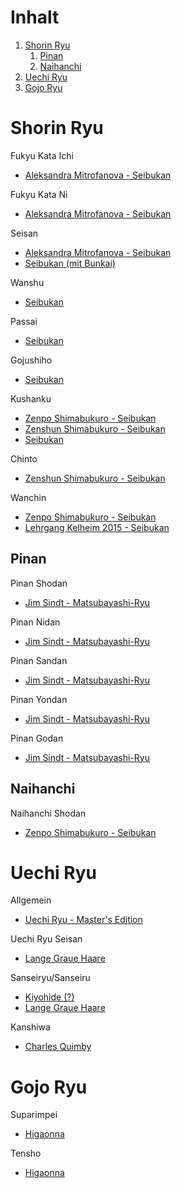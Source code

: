 # Inhalt
1. [Shorin Ryu](#shorin-ryu)
    1. [Pinan](#pinan)
    2. [Naihanchi](#naihanchi)
2. [Uechi Ryu](#uechi-ryu)
3. [Gojo Ryu](#gojo-ryu)


# Shorin Ryu

Fukyu Kata Ichi

* [Aleksandra Mitrofanova - Seibukan](https://www.youtube.com/watch?v=UKKceqfoUuc)

Fukyu Kata Ni

* [Aleksandra Mitrofanova - Seibukan](https://www.youtube.com/watch?v=L1tiKJAJOWk)

Seisan

* [Aleksandra Mitrofanova - Seibukan](https://www.youtube.com/watch?v=V4GXVMtj1y4)
* [Seibukan (mit Bunkai)](https://www.youtube.com/watch?v=Q0BPNjJ_iHM&start=5&end=160)

Wanshu

* [Seibukan](https://www.youtube.com/watch?v=Q0BPNjJ_iHM&start=275&end=320)

Passai

* [Seibukan](https://www.youtube.com/watch?v=Q0BPNjJ_iHM&start=645)

Gojushiho

* [Seibukan](https://www.youtube.com/watch?v=Q0BPNjJ_iHM&start=175&end=260)

Kushanku

* [Zenpo Shimabukuro - Seibukan](https://www.youtube.com/watch?v=RV_eO7IsiaY)
* [Zenshun Shimabukuro - Seibukan](https://www.youtube.com/watch?v=iAo7KC3XPZQ)
* [Seibukan](https://www.youtube.com/watch?v=Q0BPNjJ_iHM&start=345&end=455)

Chinto

* [Zenshun Shimabukuro - Seibukan](https://www.youtube.com/watch?v=GLOFuz-UKls&t=25s)

Wanchin

* [Zenpo Shimabukuro - Seibukan](https://www.youtube.com/watch?v=uBz9w6LOcu0)
* [Lehrgang Kelheim 2015 - Seibukan](https://www.youtube.com/watch?v=2Eq34cr5y34&t=15s)

## Pinan

Pinan Shodan
* [Jim Sindt - Matsubayashi-Ryu](https://www.youtube.com/watch?v=cTUXotuoX_o)

Pinan Nidan

* [Jim Sindt - Matsubayashi-Ryu](https://www.youtube.com/watch?v=YTRDaNougs8)

Pinan Sandan

* [Jim Sindt - Matsubayashi-Ryu](https://www.youtube.com/watch?v=Unz0kFOb6QA)

Pinan Yondan

* [Jim Sindt - Matsubayashi-Ryu](https://www.youtube.com/watch?v=3P5Kg--6-OI)

Pinan Godan

* [Jim Sindt - Matsubayashi-Ryu](https://www.youtube.com/watch?v=81uH9zHSwhw)

## Naihanchi

Naihanchi Shodan

* [Zenpo Shimabukuro - Seibukan](https://www.youtube.com/watch?v=iHUJAn4XhO8)

# Uechi Ryu

Allgemein 

* [Uechi Ryu - Master's Edition](https://www.youtube.com/watch?v=QTxbc_oeRD0)

Uechi Ryu Seisan

* [Lange Graue Haare](https://www.youtube.com/watch?v=y5ut-dmu_cY)

Sanseiryu/Sanseiru  

* [Kiyohide (?)](https://www.youtube.com/watch?v=2vgoipt5Es0)
* [Lange Graue Haare](https://www.youtube.com/watch?v=lHAe3dNf-oQ)

Kanshiwa

* [Charles Quimby](https://www.youtube.com/watch?v=-DknqqWbODk)

# Gojo Ryu

Suparimpei 

* [Higaonna](https://www.youtube.com/watch?v=WCQhRJ3xWoQ)

Tensho

* [Higaonna](https://www.youtube.com/watch?v=UXXMGfoGBgM)